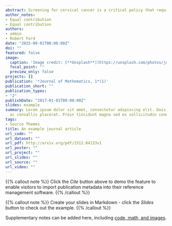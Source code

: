 ```yaml
---
abstract: Screening for cervical cancer is a critical policy that requires clinical and managerial vigilance because of its serious health consequences. Recently the practice of conducting simultaneous tests of cytology and Human Papillomavirus (HPV)-DNA testing (known as cotesting) has been included in the public health policies and guidelines with a fixed frequency. On the other hand, personalizing medical interventions by incorporating patient characteristics into the decision making process has gained considerable attention in recent years. We develop a personalized partially observable Markov decision process (POMDP) model for cervical cancer screening decisions by cotesting. In addition to the merits offered by the guidelines, by availing the possibility of including patient-specific risks and other attributes, our POMDP model provides a patient-tailored screening plan. Our results show that the policy generated by the POMDP model outperforms the static guidelines in terms of quality-adjusted life years (QALY) gain, while performing comparatively equal in lifetime risk reduction.
author_notes:
- Equal contribution
- Equal contribution
authors:
- admin
- Robert Ford
date: "2015-09-01T00:00:00Z"
doi: ""
featured: false
image:
  caption: 'Image credit: [**Unsplash**](https://unsplash.com/photos/jdD8gXaTZsc)'
  focal_point: ""
  preview_only: false
projects: []
publication: '*Journal of Mathematics, 1*(1)'
publication_short: ""
publication_types:
- "2"
publishDate: "2017-01-01T00:00:00Z"
slides: example
summary: Lorem ipsum dolor sit amet, consectetur adipiscing elit. Duis posuere tellus
  ac convallis placerat. Proin tincidunt magna sed ex sollicitudin condimentum.
tags:
- Source Themes
title: An example journal article
url_code: ""
url_dataset: ""
url_pdf: http://arxiv.org/pdf/1512.04133v1
url_poster: ""
url_project: ""
url_slides: ""
url_source: ""
url_video: ""
---
```


{{% callout note %}}
Click the *Cite* button above to demo the feature to enable visitors to import publication metadata into their reference management software.
{{% /callout %}}

{{% callout note %}}
Create your slides in Markdown - click the *Slides* button to check out the example.
{{% /callout %}}

Supplementary notes can be added here, including [code, math, and images](https://wowchemy.com/docs/writing-markdown-latex/).
